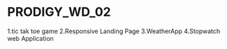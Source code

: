 # PRODIGY_WD_02
1.tic tak toe game
2.Responsive Landing Page
3.WeatherApp
4.Stopwatch web Application
